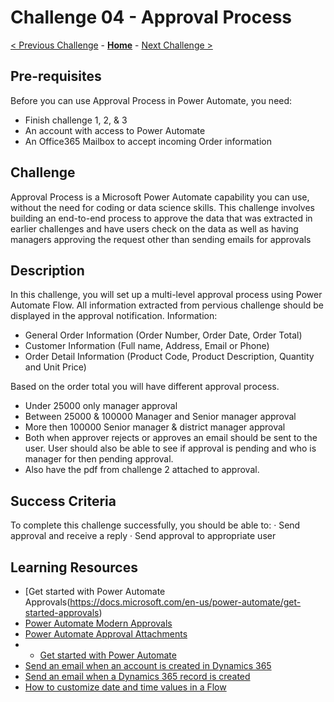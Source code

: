 # Challenge 04 - Approval Process

[< Previous Challenge](./Challenge-03.md) - **[Home](../README.md)** - [Next Challenge >](./Challenge-05.md)

## Pre-requisites

Before you can use Approval Process in Power Automate, you need:
- Finish challenge 1, 2, & 3
- An account with access to Power Automate
- An Office365 Mailbox to accept incoming Order information

## Challenge

Approval Process is a Microsoft Power Automate capability you can use, without the need for coding or data science skills. This challenge involves building an end-to-end process to approve the data that was extracted in earlier challenges and have users check on the data as well as having managers approving the request other than sending emails for approvals

## Description

In this challenge, you will set up a multi-level approval process using Power Automate Flow.
All information extracted from pervious challenge should be displayed in the approval notification.
Information:
- General Order Information (Order Number, Order Date, Order Total)
- Customer Information (Full name, Address, Email or Phone)
- Order Detail Information (Product Code, Product Description, Quantity and Unit Price)
	
Based on the order total you will have different approval process.
- Under 25000 only manager approval
- Between 25000 & 100000 Manager and  Senior manager approval
- More then 100000 Senior manager & district manager approval
- Both when approver rejects or approves an email should be sent to the user. User should also be able to see if approval is pending and who is manager for then pending approval.
- Also have the pdf from challenge 2 attached to approval.


## Success Criteria

To complete this challenge successfully, you should be able to:
	· Send approval and receive a reply
	· Send approval to appropriate user 

## Learning Resources

* [Get started with Power Automate Approvals(https://docs.microsoft.com/en-us/power-automate/get-started-approvals)
* [Power Automate Modern Approvals](https://docs.microsoft.com/en-us/power-automate/modern-approvals)
* [Power Automate Approval Attachments](https://docs.microsoft.com/en-us/power-automate/approval-attachments)
* * [Get started with Power Automate](https://docs.microsoft.com/power-automate/getting-started)
* [Send an email when an account is created in Dynamics 365](https://us.flow.microsoft.com/en-us/galleries/public/templates/41ddb497b31747fc8c4d5ae0211d3e6e/send-an-email-when-an-account-is-created-in-dynamics-365/)
* [Send an email when a Dynamics 365 record is created](https://flow.microsoft.com/en-us/galleries/public/templates/30234bf0b64f11e68af78d1a54677f1f/send-an-email-when-a-dynamics-365-record-is-updated/)
* [How to customize date and time values in a Flow](https://support.microsoft.com/en-us/help/4534778/how-to-customize-format-date-and-time-values-in-a-flow)



